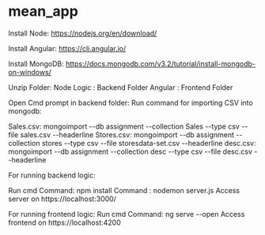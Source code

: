 # mean_app
Install Node:
https://nodejs.org/en/download/

Install Angular:
https://cli.angular.io/

Install MongoDB:
https://docs.mongodb.com/v3.2/tutorial/install-mongodb-on-windows/

Unzip Folder:
Node Logic : Backend Folder
Angular : Frontend Folder

Open Cmd prompt in backend folder:
Run command for importing CSV into mongodb:

Sales.csv: mongoimport --db assignment --collection Sales --type csv --file sales.csv --headerline
Stores.csv: mongoimport --db assignment --collection stores --type csv --file storesdata-set.csv --headerline
desc.csv: mongoimport --db assignment --collection desc --type csv --file desc.csv --headerline

For running backend logic:

Run cmd 
Command: npm install
Command : nodemon server.js
Access server on https://localhost:3000/

For running frontend logic:
Run cmd
Command: ng serve --open
Access frontend on https://localhost:4200


